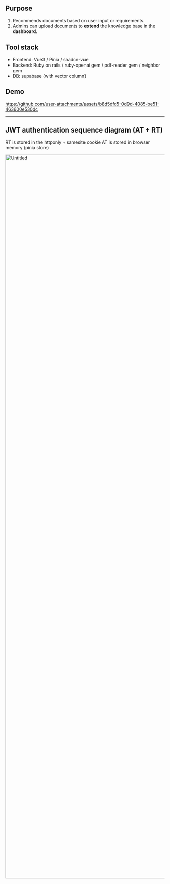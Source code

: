 ## Purpose
1. Recommends documents based on user input or requirements.
2. Admins can upload documents to **extend** the knowledge base in the **dashboard**.

## Tool stack

* Frontend: Vue3 / Pinia / shadcn-vue
* Backend: Ruby on rails / ruby-openai gem / pdf-reader gem / neighbor gem
* DB: supabase (with vector column)



## Demo

https://github.com/user-attachments/assets/b8d5dfd5-0d9d-4085-be51-463600e530dc

------

## JWT authentication sequence diagram (AT + RT)

RT is stored in the httponly + samesite cookie
AT is stored in browser memory (pinia store)

<img width="1651" height="2281" alt="Untitled" src="https://github.com/user-attachments/assets/5e2bc41a-0bcf-48ec-a693-398cc1ac5ae4" />
